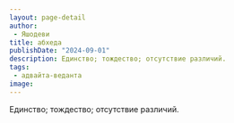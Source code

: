 ```yaml
---
layout: page-detail
author:
 - Яшодеви
title: абхеда
publishDate: "2024-09-01"
description: Единство; тождество; отсутствие различий.
tags:
 - адвайта-веданта
image: 
---
```


Единство; тождество; отсутствие различий.

